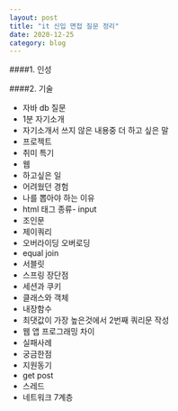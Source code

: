 ```yaml
---
layout: post
title: "it 신입 면접 질문 정리"
date: 2020-12-25
category: blog
---
```


####1. 인성

####2. 기술

- 자바 db 질문
- 1분 자기소개
- 자기소개서 쓰지 않은 내용중 더 하고 싶은 말
- 프로젝트
- 취미 특기
- 웹
- 하고싶은 일
- 어려웠던 경험
- 나를 뽑아야 하는 이유
- html 태그 종류- input
- 조인문
- 제이쿼리
- 오버라이딩 오버로딩
- equal join
- 서블릿
- 스프링 장단점
- 세션과 쿠키
- 클래스와 객체
- 내장함수
- 최댓값이 가장 높은것에서 2번째 쿼리문 작성
- 웹 앱 프로그래밍 차이
- 실패사례
- 궁금한점
- 지원동기
- get post
- 스레드
- 네트워크 7계층
